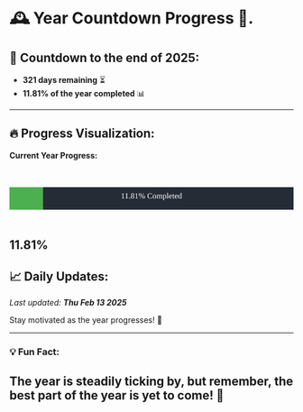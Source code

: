 
# &#x1F570; **Year Countdown Progress** &#x1F389;.

## &#x1F4C5; Countdown to the end of 2025:
- **321 days remaining** &#x23F3;
- **11.81% of the year completed** &#x1F4CA;

---

## &#x1F525; **Progress Visualization**:

**Current Year Progress:**

<br><br>
![Progress Bar](https://raw.githubusercontent.com/dayanidigv/year-countdown-progress/main/progress-bar.svg)
<br><br>

**11.81%**
---

## &#x1F4C8; **Daily Updates**:

_Last updated: **Thu Feb 13 2025**_

Stay motivated as the year progresses! &#x1F680;

--- 

### &#x1F4A1; **Fun Fact:**
The year is steadily ticking by, but remember, the best part of the year is yet to come! &#x1F31F;
---
